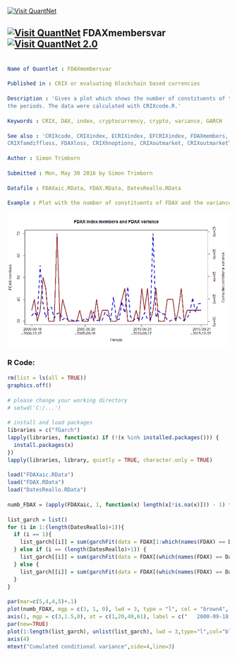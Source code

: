 
[<img src="https://github.com/QuantLet/Styleguide-and-FAQ/blob/master/pictures/banner.png" width="880" alt="Visit QuantNet">](http://quantlet.de/index.php?p=info)

## [<img src="https://github.com/QuantLet/Styleguide-and-Validation-procedure/blob/master/pictures/qloqo.png" alt="Visit QuantNet">](http://quantlet.de/) **FDAXmembersvar** [<img src="https://github.com/QuantLet/Styleguide-and-Validation-procedure/blob/master/pictures/QN2.png" width="60" alt="Visit QuantNet 2.0">](http://quantlet.de/d3/ia)

```yaml

Name of Quantlet : FDAXmembersvar

Published in : CRIX or evaluating blockchain based currencies

Description : 'Gives a plot which shows the number of constituents of the FDAX and its variance in
the periods. The data were calculated with CRIXcode.R.'

Keywords : CRIX, DAX, index, cryptocurrency, crypto, variance, GARCH

See also : 'CRIXcode, CRIXindex, ECRIXindex, EFCRIXindex, FDAXmembers, CRIXfamdiff,
CRIXfamdiffloss, FDAXloss, CRIXhnoptions, CRIXoutmarket, CRIXoutmarketTERES, CRIXvarreturn'

Author : Simon Trimborn

Submitted : Mon, May 30 2016 by Simon Trimborn

Datafile : FDAXaic.RData, FDAX.RData, DatesReallo.RData

Example : Plot with the number of constituents of FDAX and the variance.

```

![Picture1](FDAXmembersvar.png)


### R Code:
```r
rm(list = ls(all = TRUE))
graphics.off()

# please change your working directory 
# setwd('C:/...')

# install and load packages
libraries = c("fGarch")
lapply(libraries, function(x) if (!(x %in% installed.packages())) {
  install.packages(x)
})
lapply(libraries, library, quietly = TRUE, character.only = TRUE)

load("FDAXaic.RData")
load("FDAX.RData")
load("DatesReallo.RData")

numb_FDAX = (apply(FDAXaic, 1, function(x) length(x[!is.na(x)])) - 1) * 5 + 25

list_garch = list()
for (i in 1:(length(DatesReallo)+1)){
  if (i == 1){
    list_garch[[i]] = sum(garchFit(data = FDAX[1:which(names(FDAX) == DatesReallo[1])])@h.t)
  } else if (i == (length(DatesReallo)+1)) {
    list_garch[[i]] = sum(garchFit(data = FDAX[(which(names(FDAX) == DatesReallo[length(DatesReallo)])+1):length(FDAX)])@h.t)
  } else {
    list_garch[[i]] = sum(garchFit(data = FDAX[(which(names(FDAX) == DatesReallo[i-1])+1):which(names(FDAX) == DatesReallo[i])])@h.t)
  }
}

par(mar=c(5,4,4,5)+.1)
plot(numb_FDAX, mgp = c(3, 1, 0), lwd = 3, type = "l", col = "brown4", xaxt = "n", xlab = "Periods", ylab = "FDAX members", main = "FDAX index members and FDAX variance")
axis(1, mgp = c(3,1.5,0), at = c(1,20,40,61), label = c("   2000-09-18 \n- 2000-12-15", "   2005-06-20 \n- 2005-09-16", "   2010-06-21 \n- 2010-09-17", "   2015-09-21 \n- 2015-12-15") )
par(new=TRUE)
plot(1:length(list_garch), unlist(list_garch), lwd = 3,type="l",col="blue3",xaxt="n",yaxt="n",xlab="",ylab="", lty = 2)
axis(4)
mtext("Cumulated conditional variance",side=4,line=3)

```
